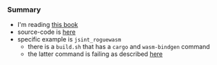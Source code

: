 
### Summary

* I'm reading [this book](https://pragprog.com/titles/khrust/)
* source-code is [here](http://media.pragprog.com/titles/khrust/code/khrust-code.zip)
* specific example is `jsint_roguewasm`
    - there is a `build.sh` that has a `cargo` and `wasm-bindgen` command
    - the latter command is failing as described [here](https://forum.devtalk.com/t/programming-webassembly-with-rust-building-rogue-webassembly-game/1277)

